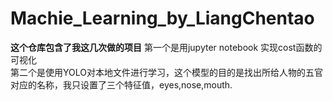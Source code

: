 # Machie_Learning_by_LiangChentao
**这个仓库包含了我这几次做的项目**
第一个是用jupyter notebook 实现cost函数的可视化  
第二个是使用YOLO对本地文件进行学习，这个模型的目的是找出所给人物的五官对应的名称，我只设置了三个特征值，eyes,nose,mouth.  

